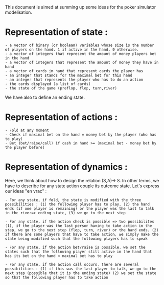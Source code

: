 
This document is aimed at summing up some ideas for the poker simulator modelisation.

# Representation of state :
    - a vector of binary (or boolean) variables whose size is the number of players on the hand. 1 if active in the hand, 0 otherwise.
    - a vector of integers that represent the amount of money players bet in the hand
    - a vector of integers that represent the amount of money they have in hand
    - a vector of cards in hand that represent cards the player has
    - an integer that stands for the maximal bet for this hand 
    - an integer that represents the player who has to do an action
    - the cards displayed (a list of cards)
    - the state of the game (preflop, flop, turn,river)

We have also to define an ending state.

# Representation of actions : 
    - Fold at any moment
    - Check if maximal bet on the hand = money bet by the player (who has to play)
    - Bet (bet/raise/call) if cash in hand >= (maximal bet - money bet by the player before)

# Representation of dynamics : 

Here, we think about how to design the relation (S,A)-> S. In other terms, we have to describe for any state action couple its outcome state. Let's express our ideas "en vrac" : 

    - For any state, if fold, the state is modified with the three possibilities : (1) the following player has to play, (2) the hand ends (if one player is remaining) or the player was the last to talk in the river=> ending state, (3) we go to the next step

    - For any state, if the action check is possible => two possibilites (1), if the player was the last person having to take action in the step, we go to the next step (flop, turn, river) or the hand ends. (2) if there are some players that have to take action, we simply make the state being modified such that the following players has to speak

    - For any state, if the action bet/raise is possible, we set the states such that the following player still active in the hand that has its bet on the hand < maximal bet has to play

    - For any state, if the action call occurs, there are several possibilities : (1) if this was the last player to talk, we go to the next step (possible that it is the ending state) (2) we set the state so that the following player has to take action